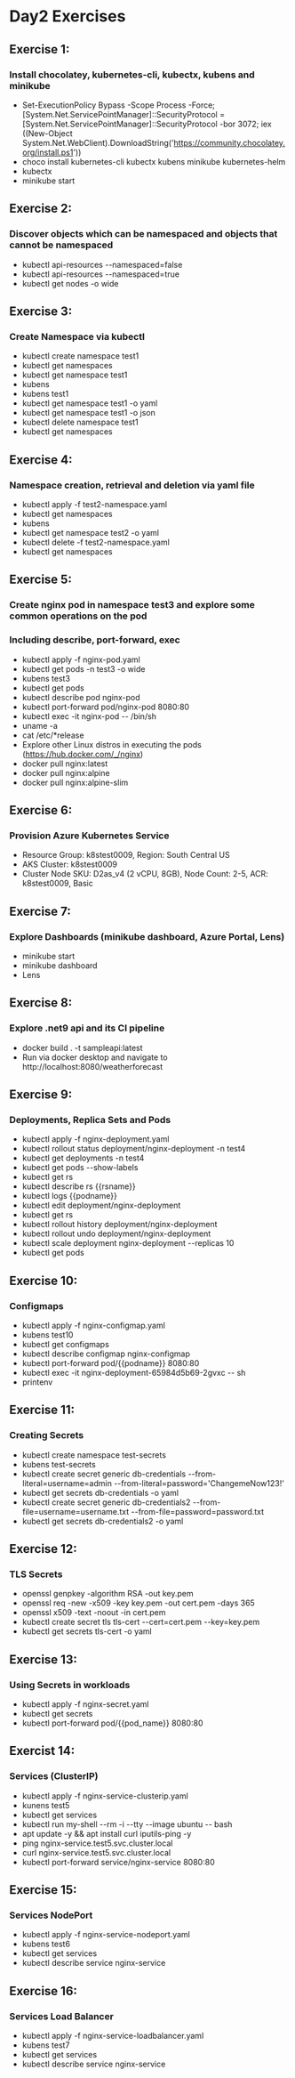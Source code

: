 # Day2 Exercises
## Exercise 1:
### Install chocolatey, kubernetes-cli, kubectx, kubens and minikube 
- Set-ExecutionPolicy Bypass -Scope Process -Force; [System.Net.ServicePointManager]::SecurityProtocol = [System.Net.ServicePointManager]::SecurityProtocol -bor 3072; iex ((New-Object System.Net.WebClient).DownloadString('https://community.chocolatey.org/install.ps1'))
- choco install kubernetes-cli kubectx kubens minikube kubernetes-helm
- kubectx
- minikube start

## Exercise 2:
### Discover objects which can be namespaced and objects that cannot be namespaced
- kubectl api-resources --namespaced=false
- kubectl api-resources --namespaced=true
- kubectl get nodes -o wide

## Exercise 3:
### Create Namespace via kubectl
- kubectl create namespace test1
- kubectl get namespaces
- kubectl get namespace test1
- kubens
- kubens test1
- kubectl get namespace test1 -o yaml
- kubectl get namespace test1 -o json
- kubectl delete namespace test1
- kubectl get namespaces

## Exercise 4:
### Namespace creation, retrieval and deletion via yaml file
- kubectl apply -f test2-namespace.yaml
- kubectl get namespaces
- kubens
- kubectl get namespace test2 -o yaml
- kubectl delete -f test2-namespace.yaml
- kubectl get namespaces

## Exercise 5: 
### Create nginx pod in namespace test3 and explore some common operations on the pod
### Including describe, port-forward, exec
- kubectl apply -f nginx-pod.yaml
- kubectl get pods -n test3 -o wide
- kubens test3
- kubectl get pods
- kubectl describe pod nginx-pod
- kubectl port-forward pod/nginx-pod 8080:80
- kubectl exec -it nginx-pod -- /bin/sh
- uname -a
- cat /etc/*release
- Explore other Linux distros in executing the pods (https://hub.docker.com/_/nginx)
- docker pull nginx:latest
- docker pull nginx:alpine
- docker pull nginx:alpine-slim

## Exercise 6:
### Provision Azure Kubernetes Service 
- Resource Group: k8stest0009, Region: South Central US
- AKS Cluster: k8stest0009
- Cluster Node SKU: D2as_v4 (2 vCPU, 8GB), Node Count: 2-5, ACR: k8stest0009, Basic

## Exercise 7:
### Explore Dashboards (minikube dashboard, Azure Portal, Lens)
- minikube start
- minikube dashboard
- Lens

## Exercise 8:
### Explore .net9 api and its CI pipeline
- docker build . -t sampleapi:latest
- Run via docker desktop and navigate to http://localhost:8080/weatherforecast 

## Exercise 9:
### Deployments, Replica Sets and Pods
- kubectl apply -f nginx-deployment.yaml
- kubectl rollout status deployment/nginx-deployment -n test4
- kubectl get deployments -n test4
- kubectl get pods --show-labels
- kubectl get rs
- kubectl describe rs {{rsname}}
- kubectl logs {{podname}}
- kubectl edit deployment/nginx-deployment
- kubectl get rs
- kubectl rollout history deployment/nginx-deployment
- kubectl rollout undo deployment/nginx-deployment
- kubectl scale deployment nginx-deployment --replicas 10
- kubectl get pods

## Exercise 10:
### Configmaps
- kubectl apply -f nginx-configmap.yaml
- kubens test10
- kubectl get configmaps
- kubectl describe configmap nginx-configmap
- kubectl port-forward pod/{{podname}} 8080:80
- kubectl exec -it nginx-deployment-65984d5b69-2gvxc -- sh
- printenv

## Exercise 11:
### Creating Secrets
- kubectl create namespace test-secrets
- kubens test-secrets
- kubectl create secret generic db-credentials --from-literal=username=admin --from-literal=password='ChangemeNow123!'
- kubectl get secrets db-credentials -o yaml
- kubectl create secret generic db-credentials2 --from-file=username=username.txt --from-file=password=password.txt
- kubectl get secrets db-credentials2 -o yaml

## Exercise 12:
### TLS Secrets
- openssl genpkey -algorithm RSA -out key.pem
- openssl req -new -x509 -key key.pem -out cert.pem -days 365
- openssl x509 -text -noout -in cert.pem
- kubectl create secret tls tls-cert --cert=cert.pem --key=key.pem
- kubectl get secrets tls-cert -o yaml

## Exercise 13:
### Using Secrets in workloads
- kubectl apply -f nginx-secret.yaml
- kubectl get secrets
- kubectl port-forward pod/{{pod_name}} 8080:80

## Exercist 14:
### Services (ClusterIP)
- kubectl apply -f nginx-service-clusterip.yaml
- kunens test5
- kubectl get services
- kubectl run my-shell --rm -i --tty --image ubuntu -- bash
- apt update -y && apt install curl iputils-ping -y
- ping nginx-service.test5.svc.cluster.local
- curl nginx-service.test5.svc.cluster.local
- kubectl port-forward service/nginx-service 8080:80  

## Exercise 15:
### Services NodePort
- kubectl apply -f nginx-service-nodeport.yaml
- kubens test6
- kubectl get services
- kubectl describe service nginx-service

## Exercise 16:
### Services Load Balancer
- kubectl apply -f nginx-service-loadbalancer.yaml
- kubens test7
- kubectl get services
- kubectl describe service nginx-service
